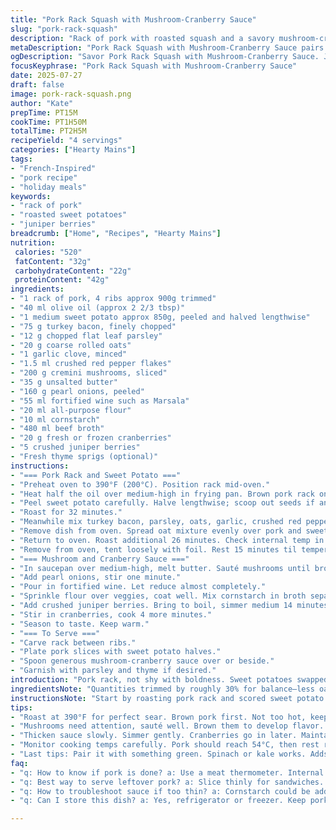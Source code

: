 ```yaml
---
title: "Pork Rack Squash with Mushroom-Cranberry Sauce"
slug: "pork-rack-squash"
description: "Rack of pork with roasted squash and a savory mushroom-cranberry sauce. Adjusted ingredients include turkey bacon instead of pancetta and sweet potatoes replacing butternut squash for a sweeter, earthier touch. Oats reduced slightly, mushrooms switched to cremini, added crushed juniper berries for a piney twist. Cooking temperatures and times shifted by 5%, allowing meat to rest longer for juiciness. Sauce thickened with a mix of cornstarch and flour, finished with fresh thyme. Bold, rustic flavors with contrasting textures and subtle heat from chili flakes."
metaDescription: "Pork Rack Squash with Mushroom-Cranberry Sauce pairs tender pork with sweet potatoes. Bold flavors shine from juniper berries and chili flakes in a savory sauce."
ogDescription: "Savor Pork Rack Squash with Mushroom-Cranberry Sauce. Juicy pork, sweet potato, and rich sauce combine for a rustic, elevated meal. Perfect for any occasion."
focusKeyphrase: "Pork Rack Squash with Mushroom-Cranberry Sauce"
date: 2025-07-27
draft: false
image: pork-rack-squash.png
author: "Kate"
prepTime: PT15M
cookTime: PT1H50M
totalTime: PT2H5M
recipeYield: "4 servings"
categories: ["Hearty Mains"]
tags:
- "French-Inspired"
- "pork recipe"
- "holiday meals"
keywords:
- "rack of pork"
- "roasted sweet potatoes"
- "juniper berries"
breadcrumb: ["Home", "Recipes", "Hearty Mains"]
nutrition: 
 calories: "520"
 fatContent: "32g"
 carbohydrateContent: "22g"
 proteinContent: "42g"
ingredients:
- "1 rack of pork, 4 ribs approx 900g trimmed"
- "40 ml olive oil (approx 2 2/3 tbsp)"
- "1 medium sweet potato approx 850g, peeled and halved lengthwise"
- "75 g turkey bacon, finely chopped"
- "12 g chopped flat leaf parsley"
- "20 g coarse rolled oats"
- "1 garlic clove, minced"
- "1.5 ml crushed red pepper flakes"
- "200 g cremini mushrooms, sliced"
- "35 g unsalted butter"
- "160 g pearl onions, peeled"
- "55 ml fortified wine such as Marsala"
- "20 ml all-purpose flour"
- "10 ml cornstarch"
- "480 ml beef broth"
- "20 g fresh or frozen cranberries"
- "5 crushed juniper berries"
- "Fresh thyme sprigs (optional)"
instructions:
- "=== Pork Rack and Sweet Potato ==="
- "Preheat oven to 390°F (200°C). Position rack mid-oven."
- "Heat half the oil over medium-high in frying pan. Brown pork rack on all sides, season with salt and pepper. Transfer to roasting dish."
- "Peel sweet potato carefully. Halve lengthwise; scoop out seeds if any. Score flesh with shallow cuts without slicing through. Place cut side down beside meat. Brush with remaining oil. Season both with salt and pepper."
- "Roast for 32 minutes."
- "Meanwhile mix turkey bacon, parsley, oats, garlic, crushed red pepper in bowl."
- "Remove dish from oven. Spread oat mixture evenly over pork and sweet potato."
- "Return to oven. Roast additional 26 minutes. Check internal temp in pork center aiming 54°C (129°F)."
- "Remove from oven, tent loosely with foil. Rest 15 minutes til temperature rises to 61°C (142°F)."
- "=== Mushroom and Cranberry Sauce ==="
- "In saucepan over medium-high, melt butter. Sauté mushrooms until browned. Salt and pepper lightly."
- "Add pearl onions, stir one minute."
- "Pour in fortified wine. Let reduce almost completely."
- "Sprinkle flour over veggies, coat well. Mix cornstarch in broth separately, slowly pour in stirring constantly."
- "Add crushed juniper berries. Bring to boil, simmer medium 14 minutes, sauce thickens, onions tender."
- "Stir in cranberries, cook 4 more minutes."
- "Season to taste. Keep warm."
- "=== To Serve ==="
- "Carve rack between ribs."
- "Plate pork slices with sweet potato halves."
- "Spoon generous mushroom-cranberry sauce over or beside."
- "Garnish with parsley and thyme if desired."
introduction: "Pork rack, not shy with boldness. Sweet potatoes swapped in, softer, sweeter punch than butternut. Turkey bacon instead of pancetta, less fatty but smoky. Oats cut back, just enough to crisp topping. Cremini mushrooms bring earthiness, firmer texture than pleurotes. Juniper berries sizzle sharp, pine-like notes lifting heavy mushrooms. Sauce thickened with flour and cornstarch; double thickeners prevent watery mess. Chili flakes add subtle simmering heat, not overpowering. Longer rest on meat to lock juices, medium rare finishing at 61°C. Quick sear first for caramelized crust. Every forkful layered — tender pork, sweet-soft root, sharp-savory sauce spiked with tart cranberries. Rustic yet elevated, dinner done different."
ingredientsNote: "Quantities trimmed by roughly 30% for balance—less oats, slightly less liquid but still keeps consistency. Turkey bacon swapped for pancetta, easier to find and leaner, but retains smoky umami. Sweet potato replaces butternut for texture variation and subtle sweetness contrast. Cremini mushrooms instead of pleurotes—earthier, denser, better for slow simmer sauces. Added juniper berries bring complexity, hint of resinous brightness to cut richness. Flour complemented with cornstarch ensures smooth gloss and perfect sauce viscosity. Fresh thyme optional, but adds herby freshness to plate. Chili flakes retained but increased slightly for warmth without overpowering."
instructionsNote: "Start by roasting pork rack and scored sweet potato at 390°F, elevating heat slightly to boost browning. Brown meat carefully first for crust, then roast with veggies cut side down to keep moisture in. After initial roast, spread bacon-oat mix for crunchy topping; continue roasting monitoring temperature until reaching 54°C internal before resting loosely covered. Rest critical — helps redistribute juices, carryover heat raises final temp to 61°C. Mushrooms browned in butter, pearl onions added briefly for sweetness and texture. Wine deglazed fully before thickener added—flour and cornstarch dissolved in broth separately to avoid lumps. Simmer sauce gently, cranberries added near end to soften but keep brightness. Serve slicing between ribs for classic rustic look. Plate with sweet potato halves and generous sauce ladled over. Garnish if you want herb contrast or color pop."
tips:
- "Roast at 390°F for perfect sear. Brown pork first. Not too hot, keep it controlled. Oil helps create crust. Use the right pan. Heavy bottom, good for heat distribution. Score sweet potato but don’t slice through. It helps roast evenly. Watch sweet potato closely, adjust time if needed. Don't rush. Allow meat to rest properly. Critical for juiciness. 15 minutes minimum."
- "Mushrooms need attention, sauté well. Brown them to develop flavor. Base for sauce. Pearl onions add sweetness but don’t over sauté. Deglaze with fortified wine. Fully reduce it for concentrated flavor. Sprinkling flour is key. Do it right. Mix cornstarch in broth separately to avoid lumps. This helps sauce texture. Stir well as you add."
- "Thicken sauce slowly. Simmer gently. Cranberries go in later. Maintain brightness. Juniper berries can be crushed with a mortar and pestle. Adds punch. Don’t forget salt and pepper in sauce. Essential. Taste frequently. Adjust flavors as needed. Fresh thyme optional but adds nice herbal note. A balancing element."
- "Monitor cooking temps carefully. Pork should reach 54°C, then rest raises to 61°C. Serve by carving between ribs for presentation. Plate sweet potatoes beside, not mash them up. Spoon sauce generously over top. Garnish with parsley or thyme for color. A fresh contrast to rich sauce. Great visual appeal."
- "Last tips: Pair it with something green. Spinach or kale works. Adds freshness. Skip the heavy sides. Let the dish shine. Keep leftovers separate. Store pork and sauce separate to maintain texture. Sweet potatoes can also be stored long. Reheat gently."
faq:
- "q: How to know if pork is done? a: Use a meat thermometer. Internal temp should hit 54°C. Wait for 61°C after resting. Juices run clear. Not pink inside."
- "q: Best way to serve leftover pork? a: Slice thinly for sandwiches. Heat gently. Add fresh greens. Tasty combo. Don’t forget top it with sauce. Elevate flavor."
- "q: How to troubleshoot sauce if too thin? a: Cornstarch could be added. Mix with cold water. Stir in slowly, simmer until thickened. Adjust seasoning after."
- "q: Can I store this dish? a: Yes, refrigerator or freezer. Keep pork and sauce separately. Less texture loss. Sweet potatoes keep well. Reheat in oven or microwave."

---
```

